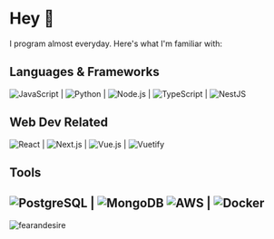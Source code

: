 # Hey 👋
I program almost everyday. Here's what I'm familiar with:
## Languages & Frameworks
![JavaScript](https://img.shields.io/badge/-JavaScript-F7DF1E?logo=javascript&logoColor=white&style=flat-square) | ![Python](https://img.shields.io/badge/-Python-3776AB?logo=python&logoColor=white&style=flat) | ![Node.js](https://img.shields.io/badge/-Node.js-339933?logo=node.js&logoColor=white&style=flat-square) | ![TypeScript](https://img.shields.io/badge/-TypeScript-007ACC?logo=typescript&logoColor=white&style=flat-square) | ![NestJS](https://img.shields.io/badge/-NestJS-E0234E?logo=nestjs&logoColor=white&style=flat-square)
## Web Dev Related
![React](https://img.shields.io/badge/-React-61DAFB?logo=react&logoColor=white&style=flat-square) | ![Next.js](https://img.shields.io/badge/-Next.js-000000?logo=next.js&logoColor=white&style=flat-square) | ![Vue.js](https://img.shields.io/badge/-Vue.js-4FC08D?logo=vue.js&logoColor=white&style=flat-square) | ![Vuetify](https://img.shields.io/badge/-Vuetify-1867C0?logo=vuetify&logoColor=white&style=flat-square)
## Tools
![PostgreSQL](https://img.shields.io/badge/-PostgreSQL-336791?logo=postgresql&logoColor=white&style=flat-square) | ![MongoDB](https://img.shields.io/badge/-MongoDB-47A248?logo=mongodb&logoColor=white&style=flat-square)
![AWS](https://img.shields.io/badge/-AWS-232F3E?logo=amazon-aws&logoColor=white&style=flat-square) | ![Docker](https://img.shields.io/badge/-Docker-2496ED?logo=docker&logoColor=white&style=flat-square)
---
<p align="left"> <img src="https://github-readme-stats.vercel.app/api?username=fearandesire&show_icons=true&theme=dracula&hide_rank=true" alt="fearandesire"/>
